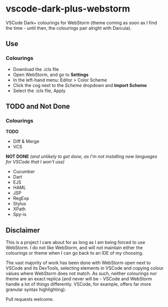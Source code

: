 # vscode-dark-plus-webstorm
VSCode Dark+ colourings for WebStorm (theme coming as soon as I find the time - until then, the colourings pair alright with Darcula).

## Use

### Colourings

* Download the .icls file
* Open WebStorm, and go to __Settings__
* In the left-hand menu: Editor > Color Scheme
* Click the cog next to the _Scheme_ dropdown and __Import Scheme__
* Select the .icls file, Apply

## TODO and Not Done
### Colourings
__TODO__
* Diff & Merge
* VCS

__NOT DONE__ _(and unlikely to get done, as I'm not installing new languages for VSCode that I won't use)_
* Cucumber
* Dart
* EJS
* HAML
* JSP
* RegExp
* Stylus
* XPath
* Spy-is

## Disclaimer
This is a project I care about for as long as I am being forced to use WebStorm. I do not like WebStorm, and will not maintain either the colourings or theme when I can go back to an IDE of my choosing.

The vast majority of work has been done with WebStorm open next to VSCode and its DevTools, selecting elements in VSCode and copying colour values where WebStorm does not match. As such, neither colourings nor theme are an exact replica (and never will be - VSCode and WebStorm handle a lot of things differently. VSCode, for example, offers far more granular syntax highlighting).

Pull requests welcome.
